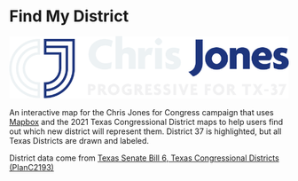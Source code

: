 # Find My District

![Campaign Logo](gfx/logo.png)

An interactive map for the Chris Jones for Congress campaign that uses
[Mapbox](https://account.mapbox.com/) and the 2021 Texas Congressional District
maps to help users find out which new district will represent them. District 37
is highlighted, but all Texas Districts are drawn and labeled.

District data come from [Texas Senate Bill 6, Texas Congressional Districts (PlanC2193)](https://dvr.capitol.texas.gov/Congress/56/PLANC2193)
